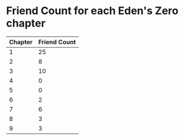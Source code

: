 # Friend Count for each Eden's Zero chapter

| Chapter | Friend Count |
| --- | --- |
| 1 | 25 |
| 2 | 8 |
| 3 | 10 |
| 4 | 0 |
| 5 | 0 |
| 6 | 2 |
| 7 | 6 |
| 8 | 3 |
| 9 | 3 |
